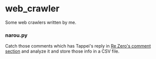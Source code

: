 # web_crawler
Some web crawlers written by me.

### narou.py
Catch those comments which has Tappei's reply in [Re Zero's comment section](https://novelcom.syosetu.com/impression/list/ncode/302237/) and analyze it and store those info in a CSV file.  

### 
